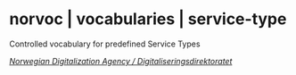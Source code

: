 # norvoc | vocabularies | service-type

Controlled vocabulary for predefined Service Types

[_Norwegian Digitalization Agency / Digitaliseringsdirektoratet_](https://digdir.no/)
